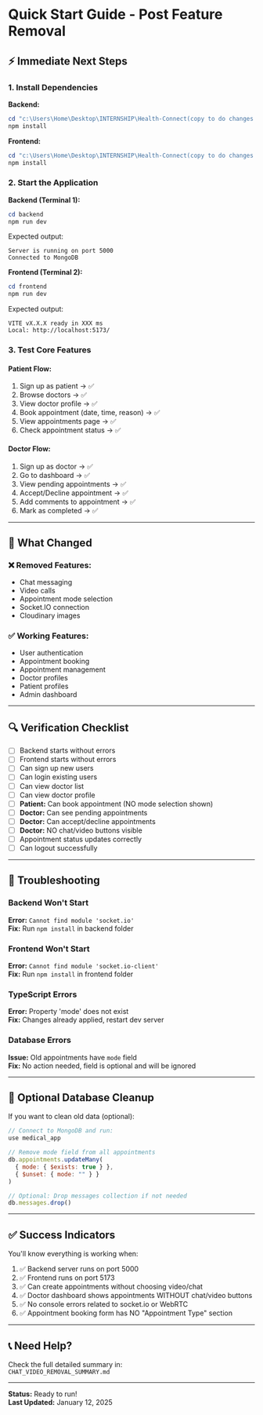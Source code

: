 # Quick Start Guide - Post Feature Removal

## ⚡ Immediate Next Steps

### 1. Install Dependencies

**Backend:**

```powershell
cd "c:\Users\Home\Desktop\INTERNSHIP\Health-Connect(copy to do changes working video , chat)\Health-Connect-MERN-main\backend"
npm install
```

**Frontend:**

```powershell
cd "c:\Users\Home\Desktop\INTERNSHIP\Health-Connect(copy to do changes working video , chat)\Health-Connect-MERN-main\frontend"
npm install
```

### 2. Start the Application

**Backend (Terminal 1):**

```powershell
cd backend
npm run dev
```

Expected output:

```
Server is running on port 5000
Connected to MongoDB
```

**Frontend (Terminal 2):**

```powershell
cd frontend
npm run dev
```

Expected output:

```
VITE vX.X.X ready in XXX ms
Local: http://localhost:5173/
```

### 3. Test Core Features

#### Patient Flow:

1. Sign up as patient → ✅
2. Browse doctors → ✅
3. View doctor profile → ✅
4. Book appointment (date, time, reason) → ✅
5. View appointments page → ✅
6. Check appointment status → ✅

#### Doctor Flow:

1. Sign up as doctor → ✅
2. Go to dashboard → ✅
3. View pending appointments → ✅
4. Accept/Decline appointment → ✅
5. Add comments to appointment → ✅
6. Mark as completed → ✅

---

## 🚨 What Changed

### ❌ Removed Features:

- Chat messaging
- Video calls
- Appointment mode selection
- Socket.IO connection
- Cloudinary images

### ✅ Working Features:

- User authentication
- Appointment booking
- Appointment management
- Doctor profiles
- Patient profiles
- Admin dashboard

---

## 🔍 Verification Checklist

- [ ] Backend starts without errors
- [ ] Frontend starts without errors
- [ ] Can sign up new users
- [ ] Can login existing users
- [ ] Can view doctor list
- [ ] Can view doctor profile
- [ ] **Patient:** Can book appointment (NO mode selection shown)
- [ ] **Doctor:** Can see pending appointments
- [ ] **Doctor:** Can accept/decline appointments
- [ ] **Doctor:** NO chat/video buttons visible
- [ ] Appointment status updates correctly
- [ ] Can logout successfully

---

## 🐛 Troubleshooting

### Backend Won't Start

**Error:** `Cannot find module 'socket.io'`  
**Fix:** Run `npm install` in backend folder

### Frontend Won't Start

**Error:** `Cannot find module 'socket.io-client'`  
**Fix:** Run `npm install` in frontend folder

### TypeScript Errors

**Error:** Property 'mode' does not exist  
**Fix:** Changes already applied, restart dev server

### Database Errors

**Issue:** Old appointments have `mode` field  
**Fix:** No action needed, field is optional and will be ignored

---

## 📝 Optional Database Cleanup

If you want to clean old data (optional):

```javascript
// Connect to MongoDB and run:
use medical_app

// Remove mode field from all appointments
db.appointments.updateMany(
  { mode: { $exists: true } },
  { $unset: { mode: "" } }
)

// Optional: Drop messages collection if not needed
db.messages.drop()
```

---

## ✅ Success Indicators

You'll know everything is working when:

1. ✅ Backend server runs on port 5000
2. ✅ Frontend runs on port 5173
3. ✅ Can create appointments without choosing video/chat
4. ✅ Doctor dashboard shows appointments WITHOUT chat/video buttons
5. ✅ No console errors related to socket.io or WebRTC
6. ✅ Appointment booking form has NO "Appointment Type" section

---

## 📞 Need Help?

Check the full detailed summary in:  
`CHAT_VIDEO_REMOVAL_SUMMARY.md`

---

**Status:** Ready to run!  
**Last Updated:** January 12, 2025
